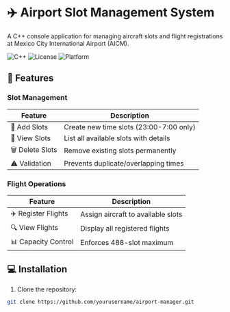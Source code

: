 # ✈️ Airport Slot Management System  

A C++ console application for managing aircraft slots and flight registrations at Mexico City International Airport (AICM).

![C++](https://img.shields.io/badge/C++-17-blue.svg)
![License](https://img.shields.io/badge/License-MIT-green.svg)
![Platform](https://img.shields.io/badge/Platform-Windows%20%7C%20Linux%20%7C%20macOS-lightgrey.svg)

## 🚀 Features

### Slot Management
| Feature | Description |
|---------|-------------|
| 📅 Add Slots | Create new time slots (23:00-7:00 only) |
| 👀 View Slots | List all available slots with details |
| 🗑️ Delete Slots | Remove existing slots permanently |
| ⚠️ Validation | Prevents duplicate/overlapping times |

### Flight Operations
| Feature | Description |
|---------|-------------|
| ✈️ Register Flights | Assign aircraft to available slots |
| 🔍 View Flights | Display all registered flights |
| 📊 Capacity Control | Enforces 488-slot maximum |

## 💻 Installation

1. Clone the repository:
```bash
git clone https://github.com/yourusername/airport-manager.git
